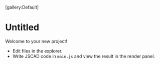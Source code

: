 [gallery:Default]

# Untitled

Welcome to your new project!

* Edit files in the explorer.
* Write JSCAD code in `main.js` and view the result in the render panel.